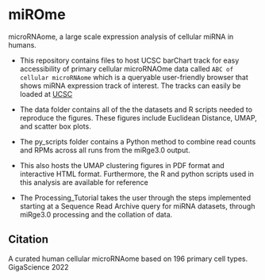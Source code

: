 # miROme
microRNAome, a large scale expression analysis of cellular miRNA in humans. 

* This repository contains files to host UCSC barChart track for easy accessibility of primary cellular microRNAOme data called `ABC of cellular microRNAome` which is a queryable user-friendly browser that shows miRNA expression track of interest. The tracks can easily be loaded at [UCSC](https://genome.ucsc.edu/cgi-bin/hgTracks?db=hg38)

* The data folder contains all of the the datasets and R scripts needed to reproduce the figures. These figures include Euclidean Distance, UMAP, and scatter box plots.

* The py_scripts folder contains a Python method to combine read counts and RPMs across all runs from the miRge3.0 output.

* This also hosts the UMAP clustering figures in PDF format and interactive HTML format. Furthermore, the R and python scripts used in this analysis are available for reference  

* The Processing_Tutorial takes the user through the steps implemented starting at a Sequence Read Archive query for miRNA datasets, through miRge3.0 processing and the collation of data.


## Citation
A curated human cellular microRNAome based on 196 primary cell types. GigaScience 2022

